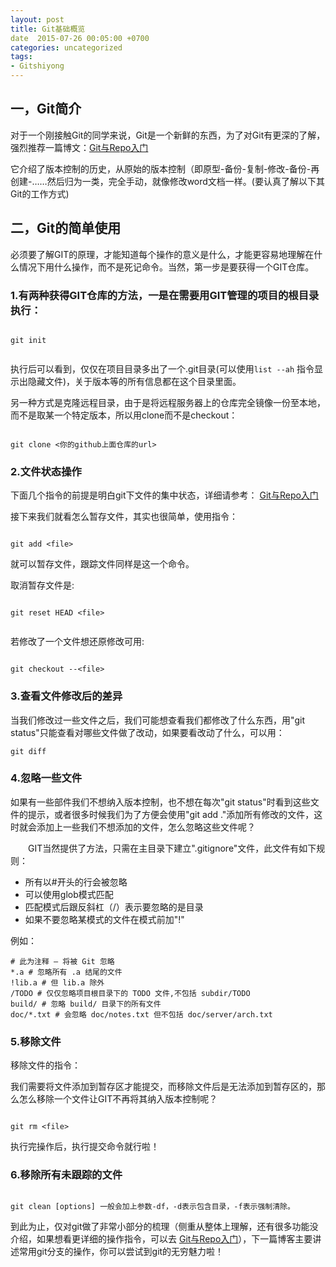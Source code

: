 ```yaml
---
layout: post
title: Git基础概览
date  2015-07-26 00:05:00 +0700
categories: uncategorized
tags:
- Gitshiyong
---
```


## 一，Git简介

 对于一个刚接触Git的同学来说，Git是一个新鲜的东西，为了对Git有更深的了解，强烈推荐一篇博文：[Git与Repo入门](http://www.cnblogs.com/angeldevil/p/3238470.html)

它介绍了版本控制的历史，从原始的版本控制（即原型-备份-复制-修改-备份-再创建-……然后归为一类，完全手动，就像修改word文档一样。(要认真了解以下其Git的工作方式)

## 二，Git的简单使用

必须要了解GIT的原理，才能知道每个操作的意义是什么，才能更容易地理解在什么情况下用什么操作，而不是死记命令。当然，第一步是要获得一个GIT仓库。
### 1.有两种获得GIT仓库的方法，一是在需要用GIT管理的项目的根目录执行：

```

git init


```

执行后可以看到，仅仅在项目目录多出了一个.git目录(可以使用`list --ah` 指令显示出隐藏文件)，关于版本等的所有信息都在这个目录里面。

另一种方式是克隆远程目录，由于是将远程服务器上的仓库完全镜像一份至本地，而不是取某一个特定版本，所以用clone而不是checkout：

```

git clone <你的github上面仓库的url>

```
### 2.文件状态操作
下面几个指令的前提是明白git下文件的集中状态，详细请参考：  [Git与Repo入门](http://www.cnblogs.com/angeldevil/p/3238470.html)

接下来我们就看怎么暂存文件，其实也很简单，使用指令：

```

git add <file>

```

就可以暂存文件，跟踪文件同样是这一个命令。

取消暂存文件是:

```

git reset HEAD <file>


```

若修改了一个文件想还原修改可用:

```

git checkout --<file>

```

### 3.查看文件修改后的差异

当我们修改过一些文件之后，我们可能想查看我们都修改了什么东西，用"git status"只能查看对哪些文件做了改动，如果要看改动了什么，可以用：

```
git diff

```

### 4.忽略一些文件

如果有一些部件我们不想纳入版本控制，也不想在每次"git status"时看到这些文件的提示，或者很多时候我们为了方便会使用"git add ."添加所有修改的文件，这时就会添加上一些我们不想添加的文件，怎么忽略这些文件呢？

　　GIT当然提供了方法，只需在主目录下建立".gitignore"文件，此文件有如下规则：

- 所有以#开头的行会被忽略
- 可以使用glob模式匹配
- 匹配模式后跟反斜杠（/）表示要忽略的是目录
- 如果不要忽略某模式的文件在模式前加"!"

例如：

```
# 此为注释 – 将被 Git 忽略
*.a # 忽略所有 .a 结尾的文件
!lib.a # 但 lib.a 除外
/TODO # 仅仅忽略项目根目录下的 TODO 文件,不包括 subdir/TODO
build/ # 忽略 build/ 目录下的所有文件
doc/*.txt # 会忽略 doc/notes.txt 但不包括 doc/server/arch.txt

```

### 5.移除文件

移除文件的指令：

我们需要将文件添加到暂存区才能提交，而移除文件后是无法添加到暂存区的，那么怎么移除一个文件让GIT不再将其纳入版本控制呢？

```

git rm <file>

```
执行完操作后，执行提交命令就行啦！


### 6.移除所有未跟踪的文件

```

git clean [options] 一般会加上参数-df，-d表示包含目录，-f表示强制清除。

```

到此为止，仅对git做了非常小部分的梳理（侧重从整体上理解，还有很多功能没介绍，如果想看更详细的操作指令，可以去 [Git与Repo入门](http://www.cnblogs.com/angeldevil/p/3238470.html)），下一篇博客主要讲述常用git分支的操作，你可以尝试到git的无穷魅力啦！
